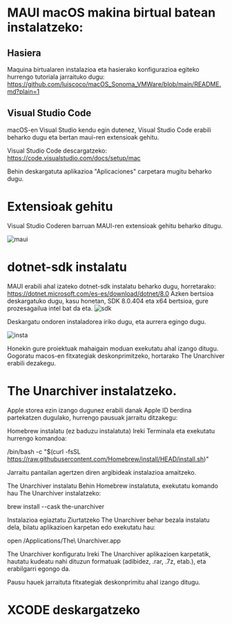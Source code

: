 # MAUI macOS makina birtual batean instalatzeko:

## Hasiera
Maquina birtualaren instalazioa eta hasierako konfigurazioa egiteko hurrengo tutoriala jarraituko dugu:
https://github.com/luiscoco/macOS_Sonoma_VMWare/blob/main/README.md?plain=1

## Visual Studio Code
macOS-en Visual Studio kendu egin dutenez, Visual Studio Code erabili beharko dugu eta bertan maui-ren extensioak gehitu.

Visual Studio Code descargatzeko: 
https://code.visualstudio.com/docs/setup/mac

Behin deskargatuta aplikazioa "Aplicaciones" carpetara mugitu beharko dugu.

# Extensioak gehitu
Visual Studio Coderen barruan MAUI-ren extensioak gehitu beharko ditugu.

![maui](https://github.com/user-attachments/assets/1a2ffbdb-3c9b-4e41-94a5-01d8305f314d)

# dotnet-sdk instalatu
MAUI erabili ahal izateko dotnet-sdk instalatu beharko dugu, horretarako: 
https://dotnet.microsoft.com/es-es/download/dotnet/8.0
Azken bertsioa deskargatuko dugu, kasu honetan, SDK 8.0.404 eta x64 bertsioa, gure prozesagailua intel bat da eta.
![sdk](https://github.com/user-attachments/assets/e4f57b12-1188-460b-8e5a-5c28e07418e4)

Deskargatu ondoren instaladorea iriko dugu, eta aurrera egingo dugu.

![insta](https://github.com/user-attachments/assets/76f7eb80-e3f7-430b-83e3-80a6cada314c)

Honekin gure proiektuak mahaigain moduan exekutatu ahal izango ditugu.
Gogoratu macos-en fitxategiak deskonprimitzeko, hortarako The Unarchiver erabili dezakegu.

# The Unarchiver instalatzeko.
Apple storea ezin izango dugunez erabili danak Apple ID berdina partekatzen dugulako, hurrengo pausuak jarraitu ditzakegu: 

Homebrew instalatu (ez baduzu instalatuta) Ireki Terminala eta exekutatu hurrengo komandoa:

/bin/bash -c "$(curl -fsSL https://raw.githubusercontent.com/Homebrew/install/HEAD/install.sh)"

Jarraitu pantailan agertzen diren argibideak instalazioa amaitzeko.

The Unarchiver instalatu Behin Homebrew instalatuta, exekutatu komando hau The Unarchiver instalatzeko:

brew install --cask the-unarchiver

Instalazioa egiaztatu Ziurtatzeko The Unarchiver behar bezala instalatu dela, bilatu aplikazioen karpetan edo exekutatu hau:

open /Applications/The\ Unarchiver.app

The Unarchiver konfiguratu Ireki The Unarchiver aplikazioen karpetatik, hautatu kudeatu nahi dituzun formatuak (adibidez, .rar, .7z, etab.), eta erabilgarri egongo da.

Pausu hauek jarraituta fitxategiak deskonprimitu ahal izango ditugu.

# XCODE deskargatzeko



